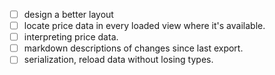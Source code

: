 - [ ] design a better layout
- [ ] locate price data in every loaded view where it's available.
- [ ] interpreting price data.
- [ ] markdown descriptions of changes since last export.
- [ ] serialization, reload data without losing types.
